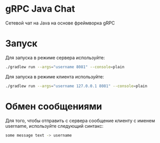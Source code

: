 # gRPC Java Chat
Сетевой чат на Java на основе фреймворка gRPC

# Запуск
Для запуска в режиме сервера используйте:
```bash
./gradlew run --args="username 8081" --console=plain
```

Для запуска в режиме клиента используйте:
```bash
./gradlew run --args="username 127.0.0.1 8081" --console=plain
```

# Обмен сообщениями
Для того, чтобы отправить с сервера сообщение клиенту с именем username, используйте следующий синтакс:
```bash
some message text -> username
```
